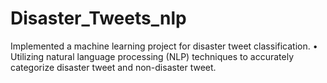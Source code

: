# Disaster_Tweets_nlp

Implemented a machine learning project for disaster tweet classification.
• Utilizing natural language processing (NLP) techniques to accurately categorize disaster tweet and non-disaster tweet.
